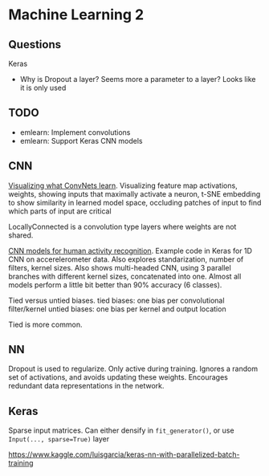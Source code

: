 
# Machine Learning 2

## Questions

Keras

* Why is Dropout a layer? Seems more a parameter to a layer?
Looks like it is only used

## TODO

* emlearn: Implement convolutions
* emlearn: Support Keras CNN models

## CNN

[Visualizing what ConvNets learn](http://cs231n.github.io/understanding-cnn/).
Visualizing feature map activations, weights, showing inputs that maximally activate a neuron,
t-SNE embedding to show similarity in learned model space, occluding patches of input to find which parts of input are critical

LocallyConnected is a convolution type layers where weights are not shared.

[CNN models for human activity recognition](https://machinelearningmastery.com/cnn-models-for-human-activity-recognition-time-series-classification/).
Example code in Keras for 1D CNN on accerelerometer data.
Also explores standarization, number of filters, kernel sizes.
Also shows multi-headed CNN, using 3 parallel branches with different kernel sizes, concatenated into one.
Almost all models perform a little bit better than 90% accuracy (6 classes).

Tied versus untied biases.
tied biases: one bias per convolutional filter/kernel
untied biases: one bias per kernel and output location

Tied is more common.

## NN

Dropout is used to regularize. Only active during training.
Ignores a random set of activations, and avoids updating these weights.
Encourages redundant data representations in the network.

## Keras
Sparse input matrices. Can either densify in `fit_generator()`, or use `Input(..., sparse=True)` layer

https://www.kaggle.com/luisgarcia/keras-nn-with-parallelized-batch-training

